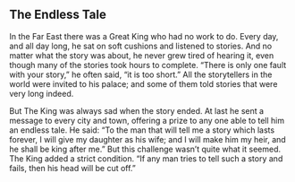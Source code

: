 ## The Endless Tale

In the Far East there was a Great King who had no work to do. Every day, and
all day long, he sat on soft cushions and listened to stories. And no matter
what the story was about, he never grew tired of hearing it, even though
many of the stories took hours to complete. “There is only one fault with your
story,” he often said, “it is too short.” All the storytellers in the world were
invited to his palace; and some of them told stories that were very long
indeed.

But The King was always sad when the story ended. At last he sent a message
to every city and town, offering a prize to any one able to tell him an endless
tale. He said: “To the man that will tell me a story which lasts forever, I will
give my daughter as his wife; and I will make him my heir, and he shall be king
after me.” But this challenge wasn’t quite what it seemed. The King added a
strict condition. “If any man tries to tell such a story and fails, then his head
will be cut off.”